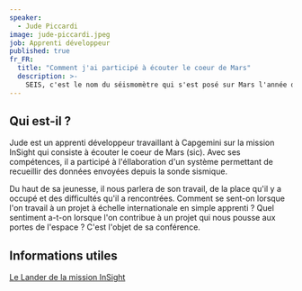 ```yaml
---
speaker:
  - Jude Piccardi
image: jude-piccardi.jpeg
job: Apprenti développeur
published: true
fr_FR:
  title: "Comment j'ai participé à écouter le coeur de Mars"
  description: >-
    SEIS, c'est le nom du séismomètre qui s'est posé sur Mars l'année dernière. Retour d'expérience d'un apprenti développeur qui a travaillé sur la mission spatiale InSight.
---
```


## Qui est-il ?

Jude est un apprenti développeur travaillant à Capgemini sur la mission InSight qui consiste à écouter le coeur de Mars (sic). Avec ses compétences, il a participé à l'éllaboration d'un système permettant de recueillir des données envoyées depuis la sonde sismique. 

Du haut de sa jeunesse, il nous parlera de son travail, de la place qu'il y a occupé et des difficultés qu'il a rencontrées. Comment se sent-on lorsque l'on travail à un projet à échelle internationale en simple apprenti ? Quel sentiment a-t-on lorsque l'on contribue à un projet qui nous pousse aux portes de l'espace ? C'est l'objet de sa conférence.

## Informations utiles

[Le Lander de la mission InSight](https://mars.nasa.gov/insight/spacecraft/about-the-lander/)